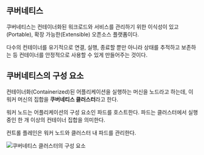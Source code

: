## 쿠버네티스

쿠버네티스는 컨테이너화된 워크로드와 서비스를 관리하기 위한 이식성이 있고(Portable), 확장 가능한(Extensible) 오픈소스 플랫폼이다.

다수의 컨테이너를 유기적으로 연결, 실행, 종료할 뿐만 아니라 상태를 추적하고 보존하는 등 컨테이너를 안정적으로 사용할 수 있게 만들어주는 것이다.

## 쿠버네티스의 구성 요소

컨테이너화(Containerized)된 어플리케이션을 실행하는 머신을 노드라고 하는데, 이 워커 머신의 집합을 **쿠버네티스 클러스터**라고 한다. 

워커 노드는 어플리케이션의 구성 요소인 파드를 호스트한다. 파드는 클러스터에서 실행 중인 한 개 이상의 컨테이너 집합을 의미한다.

컨트롤 플레인은 워커 노드와 클러스터 내 파드를 관리한다.

![쿠버네티스 클러스터의 구성 요소](https://d33wubrfki0l68.cloudfront.net/2475489eaf20163ec0f54ddc1d92aa8d4c87c96b/e7c81/images/docs/components-of-kubernetes.svg)